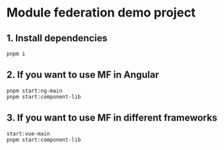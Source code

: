 # Module federation demo project

## 1. Install dependencies
```
pnpm i
```

## 2. If you want to use MF in Angular
```
pnpm start:ng-main
pnpm start:component-lib
```

## 3. If you want to use MF in different frameworks
```
start:vue-main
pnpm start:component-lib
```